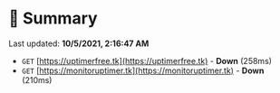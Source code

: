 # 📖 Summary
Last updated: **10/5/2021, 2:16:47 AM**

- `GET` [https://uptimerfree.tk](https://uptimerfree.tk) - **Down** (258ms)
- `GET` [https://monitoruptimer.tk](https://monitoruptimer.tk) - **Down** (210ms)
